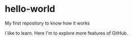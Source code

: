 # hello-world
My first repository to know how it works

I like to learn. Here I'm to explore more features of GitHub.
